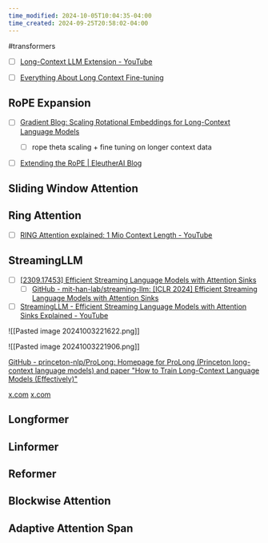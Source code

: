 ```yaml
---
time_modified: 2024-10-05T10:04:35-04:00
time_created: 2024-09-25T20:58:02-04:00
---
```

#transformers 

- [ ] [Long-Context LLM Extension - YouTube](https://www.youtube.com/watch?v=dc4chADushM)
- [ ] [Everything About Long Context Fine-tuning](https://huggingface.co/blog/wenbopan/long-context-fine-tuning)



## RoPE Expansion

- [ ] [Gradient Blog: Scaling Rotational Embeddings for Long-Context Language Models](https://gradient.ai/blog/scaling-rotational-embeddings-for-long-context-language-models)
	- [ ] rope theta scaling + fine tuning on longer context data
- [ ] [Extending the RoPE | EleutherAI Blog](https://blog.eleuther.ai/yarn/)


## Sliding Window Attention



## Ring Attention

- [ ]  [RING Attention explained: 1 Mio Context Length - YouTube](https://www.youtube.com/watch?v=jTJcP8iyoOM)



## StreamingLLM

- [ ] [\[2309.17453\] Efficient Streaming Language Models with Attention Sinks](https://arxiv.org/abs/2309.17453)
	- [ ] [GitHub - mit-han-lab/streaming-llm: \[ICLR 2024\] Efficient Streaming Language Models with Attention Sinks](https://github.com/mit-han-lab/streaming-llm)
- [ ] [StreamingLLM - Efficient Streaming Language Models with Attention Sinks Explained - YouTube](https://www.youtube.com/watch?v=f23sUViqxH8)

![[Pasted image 20241003221622.png]]

![[Pasted image 20241003221906.png]]


[GitHub - princeton-nlp/ProLong: Homepage for ProLong (Princeton long-context language models) and paper "How to Train Long-Context Language Models (Effectively)"](https://github.com/princeton-nlp/ProLong)

[x.com](https://x.com/_awettig/status/1842236764607431110)
[x.com](https://x.com/_awettig/status/1842236764607431110)



## Longformer

## Linformer

## Reformer

## Blockwise Attention

## Adaptive Attention Span